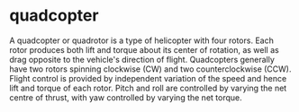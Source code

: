 # quadcopter
A quadcopter or quadrotor is a type of helicopter with four rotors. 
Each rotor produces both lift and torque about its center of rotation, as well as drag opposite to the vehicle's direction of flight.
Quadcopters generally have two rotors spinning clockwise (CW) and two counterclockwise (CCW). 
Flight control is provided by independent variation of the speed and hence lift and torque of each rotor. 
Pitch and roll are controlled by varying the net centre of thrust, with yaw controlled by varying the net torque.
